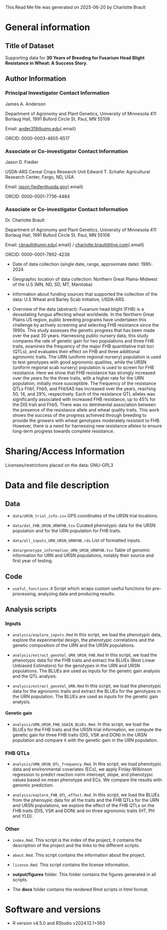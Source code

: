 
This Read Me file was generated on 2025-06-20 by Charlotte Brault


# General information

## Title of Dataset

Supporting data for **30 Years of Breeding for Fusarium Head Blight Resistance in Wheat: A Success Story**.

## Author Information

### Principal Investigator Contact Information

James A. Anderson

Department of Agronomy and Plant Genetics, University of Minnesota 411 Borlaug Hall, 1991 Buford Circle St. Paul, MN 55108

Email: [ander319\@umn.edu](mailto:ander319@umn.edu){.email}

ORCID: 0000-0003-4655-6517

### Associate or Co-investigator Contact Information

Jason D. Fiedler

USDA-ARS Cereal Crops Research Unit Edward T. Schafer Agricultural Research Center, Fargo, ND, USA

Email: [jason.fiedler\@usda.gov](mailto:jason.fiedler@usda.gov){.email}

ORCID: 0000-0001-7736-4484

### Associate or Co-investigator Contact Information

Dr. Charlotte Brault

Department of Agronomy and Plant Genetics, University of Minnesota 411 Borlaug Hall, 1991 Buford Circle St. Paul, MN 55108

Email: [cbrault\@umn.edu](mailto:cbrault@umn.edu){.email} / [charlotte.brault\@live.com](mailto:charlotte.brault@live.com){.email}

ORCID: 0000-0001-7892-4236

-   Date of data collection (single date, range, approximate date): 1995-2024

-   Geographic location of data collection: Northern Great Plains-Midwest of the U.S (MN, ND, SD, MT, Manitoba)

-   Information about funding sources that supported the collection of the data: U.S Wheat and Barley Scab Initiative, USDA-ARS.

-   Overview of the data (abstract): 
Fusarium head blight (FHB) is a devastating fungus affecting wheat worldwide. 
In the Northern Great Plains US region, public breeding programs have undertaken this challenge by actively screening and selecting FHB resistance since the 1990s. This study assesses the genetic progress that has been made over the past 30 years. 
Harnessing public nursery data, this study compares the rate of genetic gain for two populations and three FHB traits, examines the frequency of the major FHB quantitative trait loci (QTLs), and evaluates their effect on FHB and three additional agronomic traits. 
The URN (uniform regional nursery) population is used to test genotypes with good agronomic qualities, while the URSN (uniform regional scab nursery) population is used to screen for FHB resistance. 
Here we show that FHB resistance has strongly increased over the years for the three traits, with a higher rate for the URN population, initially more susceptible. 
The frequency of the resistance QTLs Fhb1, Fhb5, and Fhb5AS has increased over the years, reaching 50, 14, and 29%, respectively.
Each of the resistance QTL alleles was significantly associated with increased FHB resistance, up to 45% for the DIS trait and Fhb5. 
There was no detrimental association between the presence of the resistance allele and wheat quality traits. 
This work shows the success of the progress achieved through breeding to provide the growers with wheat genotypes moderately resistant to FHB. 
However, there is a need for harnessing new resistance alleles to ensure long-term progress towards complete resistance.

# Sharing/Access Information

Licenses/restrictions placed on the data: GNU-GPL3

# Data and file description

## Data


- `data/URSN_trial_info.csv` GPS coordinates of the URSN trial locations.

- `data/dat_FHB_URSN_URNFHB.tsv` Curated phenotypic data for the URSN population and for the URN population for FHB traits.

- `data/all_inputs_URN_URSN_URNFHB.rds` List of formatted inputs.

- `data/genotype_information_URN_URSN_URNFHB.tsv` Table of genomic information for URN and URSN populations, notably their source and first year of testing.


## Code

-   `useful_functions.R` Script which wraps custom useful functions for pre-processing, analyzing data and producing results.

## Analysis scripts

### Inputs

- `analysis/explore_inputs.Rmd` In this script, we load the phenotypic data, explore the experimental design, the phenotypic correlations and the genetic composition of the URN and the URSN populations.

- `analysis/extract_genoVal_URN_URSN_FHB.Rmd` In this script, we load the phenotypic data for the FHB traits and extract the BLUEs (Best Linear Unbiased Estimators) for the genotypes in the URN and URSN populations. The BLUEs are used as inputs for the genetic gain analysis and the QTL analysis.

- `analysis/extract_genoVal_URN.Rmd` In this script, we load the phenotypic data for the agronomic traits and extract the BLUEs for the genotypes in the URN population. The BLUEs are used as inputs for the genetic gain analysis.

#### Genetic gain

- `analysis/URN_URSN_FHB_GGAIN_BLUEs.Rmd`. In this script, we load the BLUEs for the FHB traits and the URSN trial information, we compute the genetic gain for three FHB traits (DIS, VSK and DON) in the URSN population and compare it with the genetic gain in the URN population.

### FHB QTLs

- `analysis/URN_URSN_QTL_frequency.Rmd`. In this script, we load phenotypic data and environmental covariates (ECs), we apply Finlay-Wilkinson regression to predict reaction norm intercept, slope, and phenotypic values based on mean phenotype and ECs. We compare the results with genomic prediction.

- `analysis/explore_FHB_QTL_effect.Rmd`. In this script, we load the BLUEs from the phenoypic data for all the traits and the FHB QTLs for the URN and URSN populations, we explore the effect of the FHB QTLs on the FHB traits (DIS, VSK and DON) and on three agronomic traits (HT, PH and YLD).

### Other

- `index.Rmd`. This script is the index of the project, it contains the description of the project and the links to the different scripts.

- `about.Rmd`. This script contains the information about the project.

- `license.Rmd`. This script contains the license information.



- **output/figures** folder. This folder contains the figures generated in all scripts.

- The **docs** folder contains the rendered Rmd scripts in html format.

# Software and versions

- R version v4.5.0 and RStudio v2024.12.1+563
